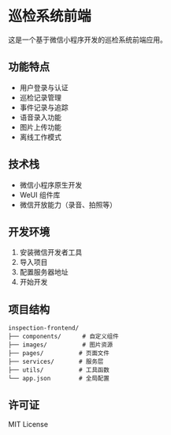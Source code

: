 # 巡检系统前端

这是一个基于微信小程序开发的巡检系统前端应用。

## 功能特点

- 用户登录与认证
- 巡检记录管理
- 事件记录与追踪
- 语音录入功能
- 图片上传功能
- 离线工作模式

## 技术栈

- 微信小程序原生开发
- WeUI 组件库
- 微信开放能力（录音、拍照等）

## 开发环境

1. 安装微信开发者工具
2. 导入项目
3. 配置服务器地址
4. 开始开发

## 项目结构

```
inspection-frontend/
├── components/      # 自定义组件
├── images/          # 图片资源
├── pages/          # 页面文件
├── services/       # 服务层
├── utils/          # 工具函数
└── app.json        # 全局配置
```

## 许可证

MIT License
